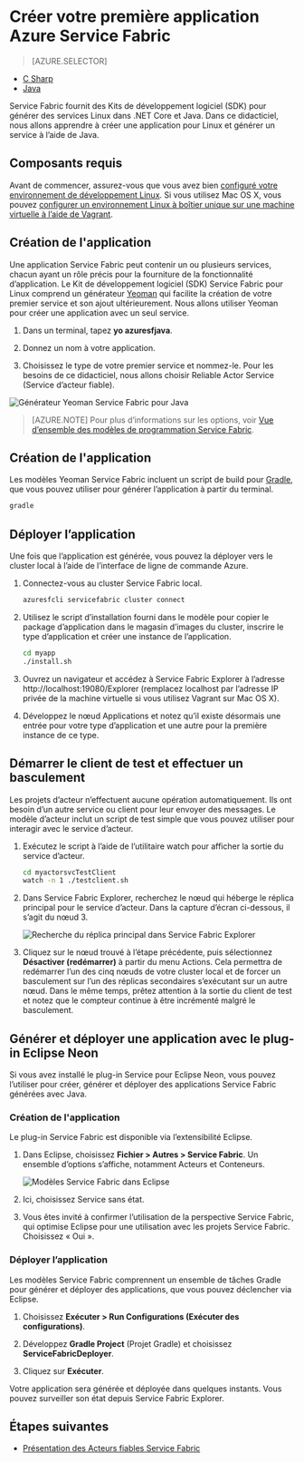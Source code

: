 <properties
   pageTitle="Créer votre première application Service Fabric sur Linux à l’aide de Java | Microsoft Azure"
   description="Créer et déployer une application Service Fabric à l’aide de Java"
   services="service-fabric"
   documentationCenter="java"
   authors="seanmck"
   manager="timlt"
   editor=""/>

<tags
   ms.service="service-fabric"
   ms.devlang="java"
   ms.topic="hero-article"
   ms.tgt_pltfrm="NA"
   ms.workload="NA"
   ms.date="09/28/2016"
   ms.author="seanmck"/>


# Créer votre première application Azure Service Fabric

> [AZURE.SELECTOR]
- [C Sharp](service-fabric-create-your-first-application-in-visual-studio.md)
- [Java](service-fabric-create-your-first-linux-application-with-java.md)

Service Fabric fournit des Kits de développement logiciel (SDK) pour générer des services Linux dans .NET Core et Java. Dans ce didacticiel, nous allons apprendre à créer une application pour Linux et générer un service à l’aide de Java.

## Composants requis

Avant de commencer, assurez-vous que vous avez bien [configuré votre environnement de développement Linux](service-fabric-get-started-linux.md). Si vous utilisez Mac OS X, vous pouvez [configurer un environnement Linux à boîtier unique sur une machine virtuelle à l’aide de Vagrant](service-fabric-get-started-mac.md).

## Création de l'application

Une application Service Fabric peut contenir un ou plusieurs services, chacun ayant un rôle précis pour la fourniture de la fonctionnalité d’application. Le Kit de développement logiciel (SDK) Service Fabric pour Linux comprend un générateur [Yeoman](http://yeoman.io/) qui facilite la création de votre premier service et son ajout ultérieurement. Nous allons utiliser Yeoman pour créer une application avec un seul service.

1. Dans un terminal, tapez **yo azuresfjava**.

2. Donnez un nom à votre application.

3. Choisissez le type de votre premier service et nommez-le. Pour les besoins de ce didacticiel, nous allons choisir Reliable Actor Service (Service d’acteur fiable).

  ![Générateur Yeoman Service Fabric pour Java][sf-yeoman]

>[AZURE.NOTE] Pour plus d’informations sur les options, voir [Vue d’ensemble des modèles de programmation Service Fabric](service-fabric-choose-framework.md).

## Création de l'application

Les modèles Yeoman Service Fabric incluent un script de build pour [Gradle](https://gradle.org/), que vous pouvez utiliser pour générer l’application à partir du terminal.

  ```bash
  gradle
  ```

## Déployer l’application

Une fois que l’application est générée, vous pouvez la déployer vers le cluster local à l’aide de l’interface de ligne de commande Azure.

1. Connectez-vous au cluster Service Fabric local.

    ```bash
    azuresfcli servicefabric cluster connect
    ```

2. Utilisez le script d’installation fourni dans le modèle pour copier le package d’application dans le magasin d’images du cluster, inscrire le type d’application et créer une instance de l’application.

    ```bash
    cd myapp
    ./install.sh
    ```

3. Ouvrez un navigateur et accédez à Service Fabric Explorer à l’adresse http://localhost:19080/Explorer (remplacez localhost par l’adresse IP privée de la machine virtuelle si vous utilisez Vagrant sur Mac OS X).

4. Développez le nœud Applications et notez qu’il existe désormais une entrée pour votre type d’application et une autre pour la première instance de ce type.

## Démarrer le client de test et effectuer un basculement

Les projets d’acteur n’effectuent aucune opération automatiquement. Ils ont besoin d’un autre service ou client pour leur envoyer des messages. Le modèle d’acteur inclut un script de test simple que vous pouvez utiliser pour interagir avec le service d’acteur.

1. Exécutez le script à l’aide de l’utilitaire watch pour afficher la sortie du service d’acteur.

    ```bash
    cd myactorsvcTestClient
    watch -n 1 ./testclient.sh
    ```

2. Dans Service Fabric Explorer, recherchez le nœud qui héberge le réplica principal pour le service d’acteur. Dans la capture d’écran ci-dessous, il s’agit du nœud 3.

    ![Recherche du réplica principal dans Service Fabric Explorer][sfx-primary]

3. Cliquez sur le nœud trouvé à l’étape précédente, puis sélectionnez **Désactiver (redémarrer)** à partir du menu Actions. Cela permettra de redémarrer l’un des cinq nœuds de votre cluster local et de forcer un basculement sur l’un des réplicas secondaires s’exécutant sur un autre nœud. Dans le même temps, prêtez attention à la sortie du client de test et notez que le compteur continue à être incrémenté malgré le basculement.

## Générer et déployer une application avec le plug-in Eclipse Neon

Si vous avez installé le plug-in Service pour Eclipse Neon, vous pouvez l’utiliser pour créer, générer et déployer des applications Service Fabric générées avec Java.

### Création de l'application

Le plug-in Service Fabric est disponible via l’extensibilité Eclipse.

1. Dans Eclipse, choisissez **Fichier > Autres > Service Fabric**. Un ensemble d’options s’affiche, notamment Acteurs et Conteneurs.

    ![Modèles Service Fabric dans Eclipse][sf-eclipse-templates]

2. Ici, choisissez Service sans état.

3. Vous êtes invité à confirmer l’utilisation de la perspective Service Fabric, qui optimise Eclipse pour une utilisation avec les projets Service Fabric. Choisissez « Oui ».

### Déployer l’application

Les modèles Service Fabric comprennent un ensemble de tâches Gradle pour générer et déployer des applications, que vous pouvez déclencher via Eclipse.

1. Choisissez **Exécuter > Run Configurations (Exécuter des configurations)**.

2. Développez **Gradle Project** (Projet Gradle) et choisissez **ServiceFabricDeployer**.

3. Cliquez sur **Exécuter**.

Votre application sera générée et déployée dans quelques instants. Vous pouvez surveiller son état depuis Service Fabric Explorer.

## Étapes suivantes

- [Présentation des Acteurs fiables Service Fabric](service-fabric-reliable-actors-introduction.md)

<!-- Images -->
[sf-yeoman]: ./media/service-fabric-create-your-first-linux-application-with-java/sf-yeoman.png
[sfx-primary]: ./media/service-fabric-create-your-first-linux-application-with-java/sfx-primary.png
[sf-eclipse-templates]: ./media/service-fabric-create-your-first-linux-application-with-java/sf-eclipse-templates.png

<!---HONumber=AcomDC_0928_2016-->